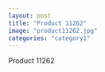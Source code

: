 ```yaml
---
layout: post
title: "Product 11262"
image: "product11262.jpg"
categories: "category1"
---
```

Product 11262
